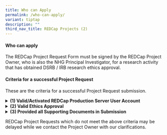 ```yaml
---
title: Who can Apply
permalink: /who-can-apply/
variant: tiptap
description: ""
third_nav_title: REDCap Projects (2)
---
```

<h4><strong>Who can apply</strong></h4>
<p>The REDCap Project Request Form must be signed by the REDCap Project Owner,
who is also the NHG Principal Investigator, for a research activity that
has obtained DSRB / IRB research ethics approval.</p>
<h4><strong>Criteria for a successful Project Request</strong></h4>
<p>These are the criteria for a successful Project Request submission.</p>
<div data-type="detailGroup" class="isomer-accordion isomer-accordion-white">
<details class="isomer-details">
<summary><strong>(1) Valid/Activated REDCap Production Server User Account</strong>
</summary>
<div data-type="detailsContent" class="isomer-details-content">
<p>
<br>
</p>
<p></p>
<p></p>
<p></p>
</div>
</details>
<details class="isomer-details">
<summary><strong>(2) Valid Ethics Approval</strong>
</summary>
<div data-type="detailsContent" class="isomer-details-content">
<p>
<br><strong><br></strong>
</p>
</div>
</details>
<details class="isomer-details">
<summary><strong>(3) Provided all Supporting Documents in Submission</strong>
</summary>
<div data-type="detailsContent" class="isomer-details-content">
<p>
<br>
<br>
<br>
<br>
<br>
</p>
<p></p>
</div>
</details>
</div>
<p></p>
<p>REDCap Project Requests which do not meet the above criteria may be delayed
while we contact the Project Owner with our clarifications.</p>